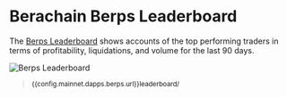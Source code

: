 <script setup>
  import config from '@berachain/config/constants.json';
</script>

# Berachain Berps Leaderboard

The [Berps Leaderboard](https://artio.berps.berachain.com/leaderboard) shows accounts of the top performing traders in terms of profitability, liquidations, and volume for the last 90 days.

![Berps Leaderboard](/assets/berps-leaderboard.png)

> <small><a target="_blank" :href="config.mainnet.dapps.berps.url + 'leaderboard/'">{{config.mainnet.dapps.berps.url}}leaderboard/</a></small>
